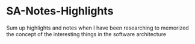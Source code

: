 # SA-Notes-Highlights
Sum up highlights and notes when I have been researching to memorized the concept of the interesting things in the software architecture
